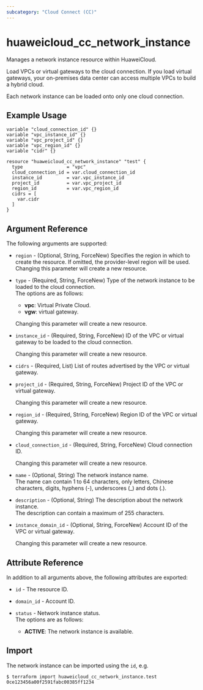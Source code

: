 ```yaml
---
subcategory: "Cloud Connect (CC)"
---
```


# huaweicloud_cc_network_instance

Manages a network instance resource within HuaweiCloud.  

Load VPCs or virtual gateways to the cloud connection. If you load virtual gateways, your on-premises data center
can access multiple VPCs to build a hybrid cloud.  

Each network instance can be loaded onto only one cloud connection.

## Example Usage

```hcl
variable "cloud_connection_id" {}
variable "vpc_instance_id" {}
variable "vpc_project_id" {}
variable "vpc_region_id" {}
variable "cidr" {}

resource "huaweicloud_cc_network_instance" "test" {
  type                = "vpc"
  cloud_connection_id = var.cloud_connection_id
  instance_id         = var.vpc_instance_id
  project_id          = var.vpc_project_id
  region_id           = var.vpc_region_id
  cidrs = [
    var.cidr
  ]
}
```

## Argument Reference

The following arguments are supported:

* `region` - (Optional, String, ForceNew) Specifies the region in which to create the resource.
  If omitted, the provider-level region will be used. Changing this parameter will create a new resource.

* `type` - (Required, String, ForceNew) Type of the network instance to be loaded to the cloud connection.  
  The options are as follows:
    + **vpc**: Virtual Private Cloud.
    + **vgw**: virtual gateway.

  Changing this parameter will create a new resource.

* `instance_id` - (Required, String, ForceNew) ID of the VPC or virtual gateway to be loaded to the cloud connection.

  Changing this parameter will create a new resource.

* `cidrs` - (Required, List) List of routes advertised by the VPC or virtual gateway.

* `project_id` - (Required, String, ForceNew) Project ID of the VPC or virtual gateway.

  Changing this parameter will create a new resource.

* `region_id` - (Required, String, ForceNew) Region ID of the VPC or virtual gateway.

  Changing this parameter will create a new resource.

* `cloud_connection_id` - (Required, String, ForceNew) Cloud connection ID.

  Changing this parameter will create a new resource.

* `name` - (Optional, String) The network instance name.  
  The name can contain 1 to 64 characters, only letters, Chinese characters, digits, hyphens (-),
  underscores (_) and dots (.).

* `description` - (Optional, String) The description about the network instance.  
  The description can contain a maximum of 255 characters.

* `instance_domain_id` - (Optional, String, ForceNew) Account ID of the VPC or virtual gateway.

  Changing this parameter will create a new resource.

## Attribute Reference

In addition to all arguments above, the following attributes are exported:

* `id` - The resource ID.

* `domain_id` - Account ID.

* `status` - Network instance status.  
  The options are as follows:
    + **ACTIVE**: The network instance is available.

## Import

The network instance can be imported using the `id`, e.g.

```
$ terraform import huaweicloud_cc_network_instance.test 0ce123456a00f2591fabc00385ff1234
```
